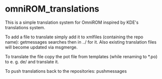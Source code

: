omniROM_translations
====================
This is a simple translation system for OmniROM inspired by KDE's translations system.

To add a file to translate simply add it to xmlfiles (containing the repo name):
  getmessages searches then in ../ for it. Also existing translation files will become updated via msgmerge.

To translate the file copy the pot file from templates (while renaming to *.po) to e. g. de/ and translate it.

To push translations back to the repositories:
  pushmessages
